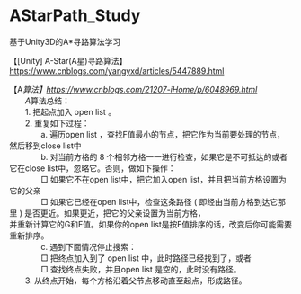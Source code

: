 # AStarPath_Study
基于Unity3D的A*寻路算法学习

【[Unity] A-Star(A星)寻路算法】https://www.cnblogs.com/yangyxd/articles/5447889.html

【A*算法】https://www.cnblogs.com/21207-iHome/p/6048969.html  
　　A*算法总结：  
　　1. 把起点加入 open list 。  
　　2. 重复如下过程：  
　　　　a. 遍历open list ，查找F值最小的节点，把它作为当前要处理的节点，然后移到close list中  
　　　　b. 对当前方格的 8 个相邻方格一一进行检查，如果它是不可抵达的或者它在close list中，忽略它。否则，做如下操作：  
　　　　□  如果它不在open list中，把它加入open list，并且把当前方格设置为它的父亲  
　　　　□  如果它已经在open list中，检查这条路径 ( 即经由当前方格到达它那里 ) 是否更近。如果更近，把它的父亲设置为当前方格，  
        并重新计算它的G和F值。如果你的open list是按F值排序的话，改变后你可能需要重新排序。  
　　　　c. 遇到下面情况停止搜索：  
　　　　□  把终点加入到了 open list 中，此时路径已经找到了，或者  
　　　　□  查找终点失败，并且open list 是空的，此时没有路径。  
　　3. 从终点开始，每个方格沿着父节点移动直至起点，形成路径。